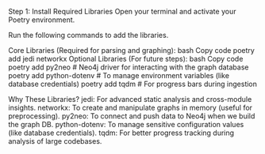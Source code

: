 Step 1: Install Required Libraries
Open your terminal and activate your Poetry environment.

Run the following commands to add the libraries.

Core Libraries (Required for parsing and graphing):
bash
Copy code
poetry add jedi networkx
Optional Libraries (For future steps):
bash
Copy code
poetry add py2neo # Neo4j driver for interacting with the graph database
poetry add python-dotenv # To manage environment variables (like database credentials)
poetry add tqdm # For progress bars during ingestion



Why These Libraries?
jedi: For advanced static analysis and cross-module insights.
networkx: To create and manipulate graphs in memory (useful for preprocessing).
py2neo: To connect and push data to Neo4j when we build the graph DB.
python-dotenv: To manage sensitive configuration values (like database credentials).
tqdm: For better progress tracking during analysis of large codebases.